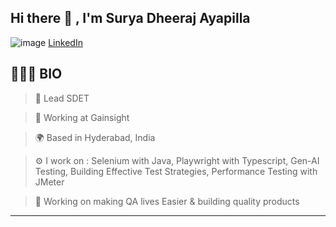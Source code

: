## Hi there 👋 , I'm Surya Dheeraj Ayapilla 

![image](https://github.com/user-attachments/assets/15d331a7-2a53-4cfc-882c-60b36d96fd19) [LinkedIn](https://www.linkedin.com/in/surya-dheeraj-ayapilla/)

👨🏻‍💻 **BIO**
------------------------------------
> 🤖 Lead SDET

> 💼 Working at Gainsight 

> 🌍 Based in Hyderabad, India

> ⚙️ I work on : Selenium with Java, Playwright with Typescript, Gen-AI Testing, Building Effective Test Strategies, Performance Testing with JMeter

> 💬 Working on making QA lives Easier & building quality products

-------------------------------------


